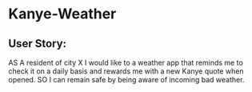 # Kanye-Weather

## User Story:

AS A resident of city X I would like to a weather app that reminds me to check it on a daily basis and rewards me with a new Kanye quote when opened.
SO I can remain safe by being aware of incoming bad weather. 

